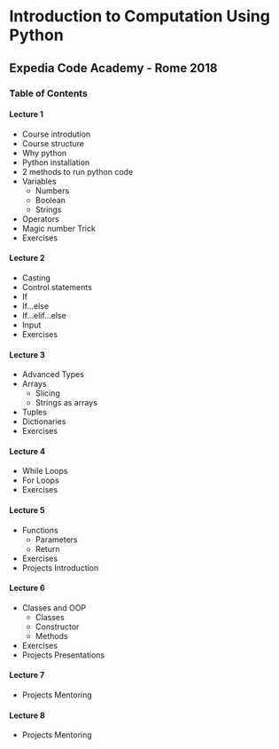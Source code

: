 # Introduction to Computation Using Python
## Expedia Code Academy - Rome 2018

### Table of Contents
#### Lecture 1
- Course introdution
- Course structure
- Why python
- Python installation
- 2 methods to run python code
- Variables
    - Numbers
    - Boolean
    - Strings
- Operators
- Magic number Trick
- Exercises
#### Lecture 2
- Casting
- Control statements
- If
- If…else
- If…elif…else
- Input
- Exercises
#### Lecture 3
- Advanced Types
- Arrays
    - Slicing
    - Strings as arrays 
- Tuples
- Dictionaries
- Exercises
#### Lecture 4
- While Loops
- For Loops
- Exercises
#### Lecture 5
- Functions
    - Parameters
    - Return
- Exercises
- Projects Introduction
#### Lecture 6
- Classes and OOP
    - Classes
    - Constructor
    - Methods
- Exercises
- Projects Presentations
#### Lecture 7
- Projects Mentoring
#### Lecture 8
- Projects Mentoring
